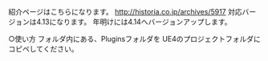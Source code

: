 紹介ページはこちらになります。
http://historia.co.jp/archives/5917
対応バージョンは4.13になります。
年明けには4.14へバージョンアップします。

○使い方
フォルダ内にある、Pluginsフォルダを
UE4のプロジェクトフォルダにコピペしてください。

